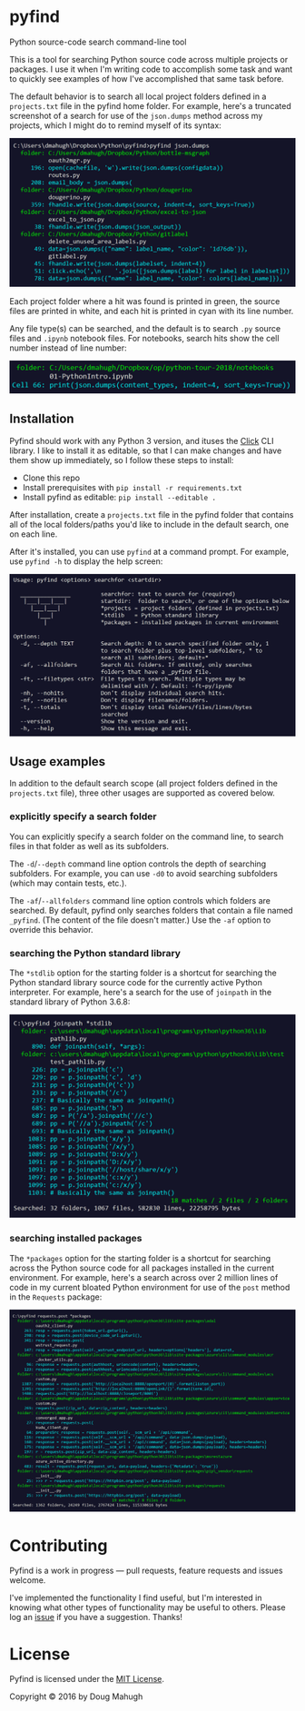 # pyfind
Python source-code search command-line tool

This is a tool for searching Python source code across multiple projects or packages. I use it when I'm writing code to accomplish some task and want to quickly see examples of how I've accomplished that same task before.

The default behavior is to search all local project folders defined in a ```projects.txt``` file in the pyfind home folder. For example, here's a truncated screenshot of a search for use of the ```json.dumps``` method across my projects, which I might do to remind myself of its syntax:

![json.dumps example](images/example01.png)

Each project folder where a hit was found is printed in green, the source files are printed in white, and each hit is printed in cyan with its line number.

Any file type(s) can be searched, and the default is to search ```.py``` source files and ```.ipynb``` notebook files. For notebooks, search hits show the cell number instead of line number:

![notebook example](images/example02.png)

## Installation

Pyfind should work with any Python 3 version, and ituses the [Click](http://click.pocoo.org/5/) CLI library. I like to install it as editable, so that I can make changes and have them show up immediately, so I follow these steps to install:

* Clone this repo
* Install prerequisites with ```pip install -r requirements.txt```
* Install pyfind as editable: ```pip install --editable .```

After installation, create a ```projects.txt``` file in the pyfind folder that contains all of the local folders/paths you'd like to include in the default search, one on each line.

After it's installed, you can use ```pyfind``` at a command prompt. For example, use ```pyfind -h``` to display the help screen:

![help screen](images/helpscreen.png)

## Usage examples

In addition to the default search scope (all project folders defined in the ```projects.txt``` file), three other usages are supported as covered below.

### explicitly specify a search folder

You can explicitly specify a search folder on the command line, to search files in that folder as well as its subfolders.

The ```-d```/```--depth``` command line option controls the depth of searching subfolders. For example, you can use ```-d0``` to avoid searching subfolders (which may contain tests, etc.).

The ```-af```/```--allfolders``` command line option controls which folders are searched. By default, pyfind only searches folders that contain a file named ```_pyfind```. (The content of the file doesn't matter.) Use the ```-af``` option to override this behavior.

### searching the Python standard library

The ```*stdlib``` option for the starting folder is a shortcut for searching the Python standard library source code for the currently active Python interpreter. For example, here's a search for the use of ```joinpath``` in the standard library of Python 3.6.8:

![*stdlib search](images/joinpath.png)

### searching installed packages

The ```*packages``` option for the starting folder is a shortcut for searching across the Python source code for all packages installed in the current environment. For example, here's a search across over 2 million lines of code in my current bloated Python environment for use of the ```post``` method in the ```Requests``` package:

![*packages search](images/packages.png)

# Contributing
Pyfind is a work in progress &mdash; pull requests, feature requests and issues welcome.

I've implemented the functionality I find useful, but I'm interested in knowing what other types of functionality may be useful to others. Please log an [issue](https://github.com/dmahugh/pyfind/issues) if you have a suggestion. Thanks!

# License
Pyfind is licensed under the [MIT License](https://github.com/dmahugh/pyfind/blob/master/LICENSE).

Copyright &copy; 2016 by Doug Mahugh